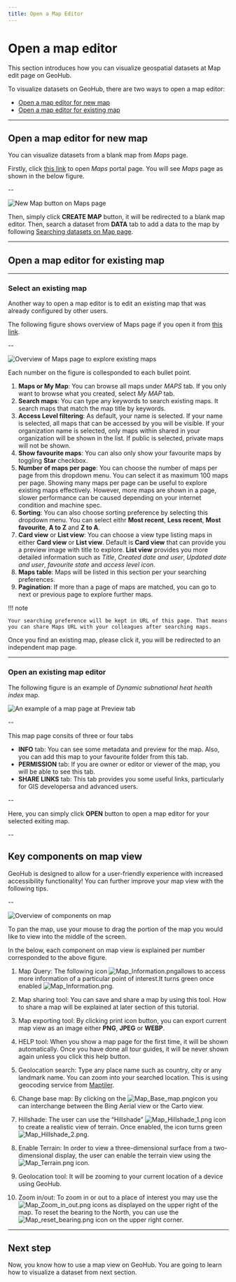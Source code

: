 ```yaml
---
title: Open a Map Editor
---
```


# Open a map editor

This section introduces how you can visualize geospatial datasets at Map edit page on GeoHub.

To visualize datasets on GeoHub, there are two ways to open a map editor:

- [Open a map editor for new map](#open-a-map-editor-for-new-map)
- [Open a map editor for existing map](#open-a-map-editor-for-existing-map)

---

## Open a map editor for new map

You can visualize datasets from a blank map from _Maps_ page.

Firstly, click [this link](https://geohub.data.undp.org/maps) to open _Maps_ portal page. You will see _Maps_ page as shown in the below figure.

--

![New Map button on Maps page](../assets/visualization/maps_new_map.png)

<!-- .element style="height: 300px" -->

Then, simply click **CREATE MAP** button, it will be redirected to a blank map editor. Then, search a dataset from **DATA** tab to add a data to the map by following [Searching datasets on Map page](../data/search_datasets_on_map.md).

---

## Open a map editor for existing map

---

### Select an existing map

Another way to open a map editor is to edit an existing map that was already configured by other users.

The following figure shows overview of Maps page if you open it from [this link](https://geohub.data.undp.org/maps).

--

![Overview of Maps page to explore existing maps](../assets/sharing/search_map_1.png)

<!-- .element style="height: 500px" -->

<hidden>

Each number on the figure is collesponded to each bullet point.

1. **Maps or My Map**: You can browse all maps under _MAPS_ tab. If you only want to browse what you created, select _My MAP_ tab.
2. **Search maps**: You can type any keywords to search existing maps. It search maps that match the map title by keywords.
3. **Access Level filtering**: As default, your name is selected. If your name is selected, all maps that can be accessed by you will be visible. If your organization name is selected, only maps within shared in your organization will be shown in the list. If public is selected, private maps will not be shown.
4. **Show favourite maps**: You can also only show your favourite maps by toggling **Star** checkbox.
5. **Number of maps per page**: You can choose the number of maps per page from this dropdown menu. You can select it as maximum 100 maps per page. Showing many maps per page can be useful to explore existing maps effectively. However, more maps are shown in a page, slower performance can be caused depending on your internet condition and machine spec.
6. **Sorting**: You can also choose sorting preference by selecting this dropdown menu. You can select eithr **Most recent**, **Less recent**, **Most favourite**, **A to Z** and **Z to A**.
7. **Card view** or **List view**: You can choose a view type listing maps in either **Card view** or **List view**. Default is **Card view** that can provide you a preview image with title to explore. **List view** provides you more detailed information such as _Title_, _Created date and user_, _Updated date and user_, _favourite state_ and _access level icon_.
8. **Maps table**: Maps will be listed in this section per your searching preferences.
9. **Pagination**: If more than a page of maps are matched, you can go to next or previous page to explore further maps.

</hidden>

<hidden>

!!! note

    Your searching preference will be kept in URL of this page. That means you can share Maps URL with your colleagues after searching maps.

</hidden>

Once you find an existing map, please click it, you will be redirected to an independent map page.

---

### Open an existing map editor

The following figure is an example of _Dynamic subnational heat health index_ map.

![An example of a map page at Preview tab](../assets/visualization/maps_map_preview.png)

<!-- .element style="height: 500px" -->

--

This map page consits of three or four tabs

- **INFO** tab: You can see some metadata and preview for the map. Also, you can add this map to your favourite folder from this tab.
- **PERMISSION** tab: If you are owner or editor or viewer of the map, you will be able to see this tab.
- **SHARE LINKS** tab: This tab provides you some useful links, particularly for GIS developersa and advanced users.

--

Here, you can simply click **OPEN** button to open a map editor for your selected exiting map.

--

## Key components on map view

GeoHub is designed to allow for a user-friendly experience with increased accessibility functionality! You can further improve your map view with the following tips.

--

![Overview of components on map](../assets/visualization/maps_map_overview.png)

<!-- .element style="height: 500px" -->

To pan the map, use your mouse to drag the portion of the map you would like to view into the middle of the screen.

<hidden>

In the below, each component on map view is explained per number corresponded to the above figure.

1. Map Query: The following icon ![Map_Information.png](../assets/visualization/Map_Information.png)allows to access more information of a particular point of interest.It turns green once enabled ![Map_Information.png](../assets/visualization/Map_Information1.png).

2. Map sharing tool: You can save and share a map by using this tool. How to share a map will be explained at later section of this tutorial.

3. Map exporting tool: By clicking print icon button, you can export current map view as an image either **PNG**, **JPEG** or **WEBP**.

4. HELP tool: When you show a map page for the first time, it will be shown automatically. Once you have done all tour guides, it will be never shown again unless you click this help button.

5. Geolocation search: Type any place name such as country, city or any landmark name. You can zoom into your searched location. This is using geocoding service from [Maptiler](https://cloud.maptiler.com).

6. Change base map: By clicking on the ![Map_Base_map.png](../assets/visualization/Map_Base_map.png)icon you can interchange between the Bing Aerial view or the Carto view.

7. Hillshade: The user can use the “Hillshade” ![Map_Hillshade_1.png](../assets/visualization/Map_Hillshade_1.png) icon to create a realistic view of terrain. Once enabled, the icon turns green ![Map_Hillshade_2.png](../assets/visualization/Map_Hillshade_2.png).

8. Enable Terrain: In order to view a three-dimensional surface from a two-dimensional display, the user can enable the terrain view using the ![Map_Terrain.png](../assets/visualization/Map_Terrain.png) icon.

9. Geolocation tool: It will be zooming to your current location of a device using GeoHub.

10. Zoom in/out: To zoom in or out to a place of interest you may use the ![Map_Zoom_in_out.png](../assets/visualization/Map_Zoom_in_out.png) icons as displayed on the upper right of the map. To reset the bearing to the North, you can use the ![Map_reset_bearing.png](../assets/visualization/Map_reset_bearing.png) icon on the upper right corner.

</hidden>

---

## Next step

Now, you know how to use a map view on GeoHub. You are going to learn how to visualize a dataset from next section.
